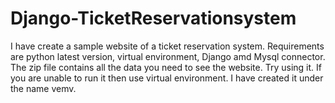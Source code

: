 # Django-TicketReservationsystem
I have create a sample website of a ticket reservation system. Requirements are python latest version, virtual environment, Django amd Mysql connector.
The zip file contains all the data you need to see the website. Try using it. If you are unable to run it then use virtual environment. I have created it under the name vemv.
